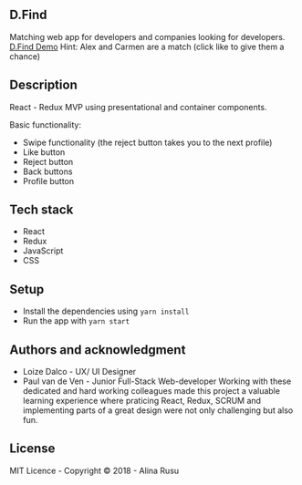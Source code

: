 ## D.Find 
Matching web app for developers and companies looking for developers.
[D.Find Demo](https://xenodochial-kare-750acf.netlify.com/)
Hint: Alex and Carmen are a match (click like to give them a chance)

## Description
React - Redux MVP using presentational and container components.

Basic functionality:
* Swipe functionality (the reject button takes you to the next profile)
* Like button
* Reject button
* Back buttons
* Profile button

## Tech stack
* React
* Redux
* JavaScript
* CSS

## Setup 
* Install the dependencies using `yarn install`
* Run the app with `yarn start`

## Authors and acknowledgment
* Loize Dalco - UX/ UI Designer 
* Paul van de Ven - Junior Full-Stack Web-developer
Working with these dedicated and hard working colleagues made this project a valuable learning experience where praticing React, Redux, SCRUM and implementing parts of a great design were not only challenging but also fun.

## License
MIT Licence - Copyright &copy; 2018 - Alina Rusu
